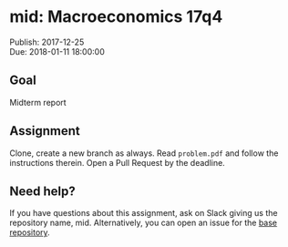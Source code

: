 # mid: Macroeconomics 17q4

Publish: 2017-12-25  
Due: 2018-01-11 18:00:00

## Goal

Midterm report

## Assignment

Clone, create a new branch as always. Read `problem.pdf` and follow the instructions therein. Open a Pull Request by the deadline. 

## Need help?

If you have questions about this assignment, ask on Slack giving us the repository name, mid. Alternatively, you can open an issue for the [base repository](https://github.com/rokko-ma17q2/mid/issues). 
